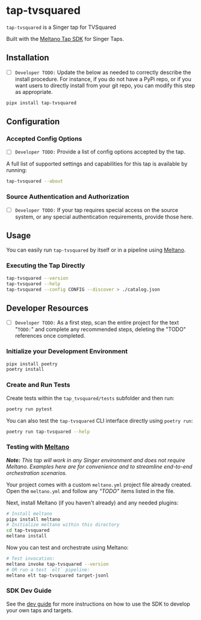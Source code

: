 # tap-tvsquared

`tap-tvsquared` is a Singer tap for TVSquared

Built with the [Meltano Tap SDK](https://sdk.meltano.com) for Singer Taps.

## Installation

- [ ] `Developer TODO:` Update the below as needed to correctly describe the install procedure. For instance, if you do not have a PyPi repo, or if you want users to directly install from your git repo, you can modify this step as appropriate.

```bash
pipx install tap-tvsquared
```

## Configuration

### Accepted Config Options

- [ ] `Developer TODO:` Provide a list of config options accepted by the tap.

A full list of supported settings and capabilities for this
tap is available by running:

```bash
tap-tvsquared --about
```

### Source Authentication and Authorization

- [ ] `Developer TODO:` If your tap requires special access on the source system, or any special authentication requirements, provide those here.

## Usage

You can easily run `tap-tvsquared` by itself or in a pipeline using [Meltano](https://meltano.com/).

### Executing the Tap Directly

```bash
tap-tvsquared --version
tap-tvsquared --help
tap-tvsquared --config CONFIG --discover > ./catalog.json
```

## Developer Resources

- [ ] `Developer TODO:` As a first step, scan the entire project for the text "`TODO:`" and complete any recommended steps, deleting the "TODO" references once completed.

### Initialize your Development Environment

```bash
pipx install poetry
poetry install
```

### Create and Run Tests

Create tests within the `tap_tvsquared/tests` subfolder and
  then run:

```bash
poetry run pytest
```

You can also test the `tap-tvsquared` CLI interface directly using `poetry run`:

```bash
poetry run tap-tvsquared --help
```

### Testing with [Meltano](https://www.meltano.com)

_**Note:** This tap will work in any Singer environment and does not require Meltano.
Examples here are for convenience and to streamline end-to-end orchestration scenarios._

Your project comes with a custom `meltano.yml` project file already created. Open the `meltano.yml` and follow any _"TODO"_ items listed in
the file.

Next, install Meltano (if you haven't already) and any needed plugins:

```bash
# Install meltano
pipx install meltano
# Initialize meltano within this directory
cd tap-tvsquared
meltano install
```

Now you can test and orchestrate using Meltano:

```bash
# Test invocation:
meltano invoke tap-tvsquared --version
# OR run a test `elt` pipeline:
meltano elt tap-tvsquared target-jsonl
```

### SDK Dev Guide

See the [dev guide](https://sdk.meltano.com/en/latest/dev_guide.html) for more instructions on how to use the SDK to 
develop your own taps and targets.
